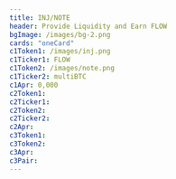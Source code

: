 ```yaml
---
title: INJ/NOTE
header: Provide Liquidity and Earn FLOW
bgImage: /images/bg-2.png
cards: "oneCard"
c1Token1: /images/inj.png
c1Ticker1: FLOW
c1Token2: /images/note.png
c1Ticker2: multiBTC
c1Apr: 0,000
c2Token1:
c2Ticker1:
c2Token2:
c2Ticker2:
c2Apr:
c3Token1:
c3Token2:
c3Apr:
c3Pair:
---
```


#
